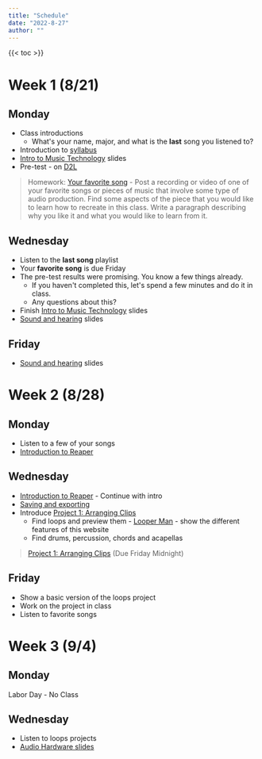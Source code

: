 ```yaml
---
title: "Schedule"
date: "2022-8-27"
author: ""
---
```


{{< toc >}}

# Week 1 (8/21)

## Monday

- Class introductions
  - What's your name, major, and what is the **last** song you listened to?
- Introduction to [syllabus](../syllabus)
- [Intro to Music Technology](../lectures/week-1/intro-to-music-tech-slides/) slides
- Pre-test - on [D2L](https://d2l.sdbor.edu/d2l/le/content/1840590/viewContent/11705355/View)

> Homework: [Your favorite song](https://d2l.sdbor.edu/d2l/le/content/1840590/viewContent/11705356/View) - Post a recording or video of one of your favorite songs or pieces of music that involve some type of audio production. Find some aspects of the piece that you would like to learn how to recreate in this class. Write a paragraph describing why you like it and what you would like to learn from it.
  
## Wednesday

- Listen to the **last song** playlist 
- Your **favorite song** is due Friday
- The pre-test results were promising. You know a few things already.
  - If you haven't completed this, let's spend a few minutes and do it in class.
  - Any questions about this? 
- Finish [Intro to Music Technology](../lectures/week-1/intro-to-music-tech-slides/) slides
- [Sound and hearing](../lectures/week-1/sound-and-hearing/) slides


## Friday

- [Sound and hearing](../lectures/week-1/sound-and-hearing/) slides

# Week 2 (8/28)

## Monday

- Listen to a few of your songs
- [Introduction to Reaper](../lectures/week-1/reaper-intro/)

## Wednesday
- [Introduction to Reaper](../lectures/week-1/reaper-intro/#/8) - Continue with intro
- [Saving and exporting](../lectures/week-2/this-is-reaper-2/)
- Introduce [Project 1: Arranging Clips](../projects/project-1/)
  - Find loops and preview them - [Looper Man](https://www.looperman.com) - show the different features of this website
  - Find drums, percussion, chords and acapellas

> [Project 1: Arranging Clips](../projects/project-1/) (Due Friday Midnight)

## Friday

- Show a basic version of the loops project
- Work on the project in class
- Listen to favorite songs 


# Week 3 (9/4)

## Monday

Labor Day - No Class

## Wednesday

- Listen to loops projects 
- [Audio Hardware slides](../lectures/week-2/audio-hardware/)

<!-- 

## Friday

- Projects are graded - make sure you follow the directions [here](../lectures/week-2/this-is-reaper-2/) to export and render your project. You have one week to resubmit the project for credit.
- Look at [Top Design Firms](https://topdesignfirms.com/advertising-agencies/blog/radio-ad-script) article about radio ad script writing.
- [Ad examples](https://www.youtube.com/watch?v=8brtU4JMTUU) - how do these ads conform the the article we just read?
- Spend the rest of class writing your script.

> [Project 2: Unreliable Product Ad](../projects/project-2-ad/) - DUE 9/16
- [Reaper Recording](../lectures/week-3/reaper-recording/)
- Studio tour
  - [Microphones presentation](https://docs.google.com/presentation/d/130uChoUPV370sMNJEc02n41QXdygYUO5zVqAWKoa900/present#slide=id.p1)
  - [Studio Documentation](https://sites.google.com/view/charmstudios/studio-documentation)
  - Book your time in the studio to record your projects - we will also spend some time Monday doing projects

# Week 4 (9/11)

## Monday

- Record during class time if you haven't booked time yet.
- Editing
  - Each student must edit their own commercial.
  - More tips for editing in Reaper
    - [Editing](../lectures/week-4/editing/)
  - Eliminate empty space between lines to get the "fast talking" effect of a radio ad.
  - Demonstrate zooming into the waveform to more easily see silences.
  - ripple editing
  - Add fades between edits if they're not automatically there.
  - condense your ad to be 30 seconds long.

## Wednesday

- [Digital Audio](../lectures/week-4/digital-audio-data/)
- More recording in class if necessary
- Reminder about razor editing with ripple mode - very useful for cutting out silence and speeding up dialogue
- Create two folders for your sound effects and music. This way you can have control over the mix of your dialogue, sfx, and music independently.
- Sound Effects + music beds
  - [Finding sound effects](../lectures/week-4/sound-effects/)
  - Listen back to the ads from a few classes ago, what types of sound effects do they use?
  - Examples could be transition impacts or swooshes between character lines. Some scripts will have specific needs for effects that illustrate locations or products, like chirping birds for outdoor settings.
  - Add sound effects to separate tracks
  - make sure your music and dialogue work well together, listen to the examples for how the dialogue is timed to the music
- mixing - background music should be much quieter than dialogue, around -30 dB is a good start.

## Friday

- Listen to the ads in class
- Catch up time for any behind students

> Project 2: Unreliable Product Ad DUE

# Week 5 (9/18)

## Monday

- [FX Roulette game](../lectures/week-5/fx-roulette/)

## Wednesday

- [Reaper FX Guide](https://www.reaper.fm/guides/REAPEREffectsGuide2021.pdf) - EQ Section
- Spectrum - [good cheat sheet](https://s3.amazonaws.com/ssipublic/musicfrequencycheatsheet.pdf)
- Find three sounds from freesound.org
  - full spectrum
  - high spectrum
  - low spectrum
- What happens when two tracks are in a piece of music and share the same frequency range?
- Do this basic music mix - [download](https://mtkdata.cambridgemusictechnology.co.uk/MTK005/cfx_Mathematician.zip)
  - set the levels so that nothing is clipping and everything can be heard easily
  - find the tracks that still can't be heard, what other tracks are masking those?
  - Add an equalizer to the masking track to try to "carve" out a space for the other track to be heard
  - i'll do a mix in class and you try to recreate it as closely as you can

## Friday

- Continue with mix from Wednesday
  - Build mix with volume levels
  - add EQ to help with masking

> Turn in what you did today to D2L

# Week 6 (9/25)

## Monday

- Dynamics effects
  - [ReaComp](../lectures/week-5/reacomp/), ReaXComp, ReaLimit, ReaGate
  - What elements in our mix are still not sitting correctly that could use compression?

## Wednesday

**Time based effects**

- [Delay, Chorus, and Flange](../lectures/week-6/delay/)

## Friday

- [Reverb](../lectures/week-6/reverb/)

# Week 7 (10/2)

## Monday

- Putting together all we've learned to make a simple mix
  - Listen to the finished mix
  - [In class mixing assignment](../projects/project-3-mix/) - Due by Wednesday

## Wednesday

**Sampling + MIDI**

- Any questions about the mix project?
- [How sampling transformed music | Mark Ronson](https://www.youtube.com/watch?v=H3TF-hI7zKc)
- [Who Sampled](http://whosampled.com) - covers and sampling
  - In-class project: based on who sampled, find three of your favorite sampling uses from who sampled. Why do you like them? Please describe how the artist used the sample and what it was about the original recording that made the artist want to use it. We'll have a few people present at the end of class.

## Friday

- [MIDI History](../lectures/week-7/midi-history/) - some history on the problem MIDI was invented to solve.

# Week 8 (10/9)

## Monday

- No class for Native America day

## Wednesday

- Grades returned - make sure you are following directions. Ask questions if you don't understand.
- [MIDI Intro](../lectures/week-7/midi-intro/)

## Friday

- [Beatmaking](../lectures/week-8/beatmaking/) - listening examples

# Week 9 (10/16)

## Monday

- Create at least a 2 bar loop today, we'll go over how to extend it more on Monday.
- You can redo your loop project, this time with MIDI, or do something new.
- Add **one or two samples** from [freesound](https://freesound.org) to your composition
- Spend some time making loops, share with the class at the end
- Use any of the effects we've learned so far: EQ, compression, reverb, delay
- You can route your MIDI track to effects sends with the effects routing tab.

## Wednesday

- [MIDI Editing](../lectures/week-9/midi-editing/)
- [Expanding on your two bar loop](../lectures/week-9/beat-expansion/)

## Friday

- Review multi-velocity layers and round robin sampling.
- Review sending drum parts to effects sends.
- In class work on project

> Project 4: [Drum Programming and Beatmaking](../projects/project-4-beats/) - DUE October 26th

# Week 10 (10/23) - Synthesis

## Monday

**Synthesis and MIDI**

- [Electronic sound production](../lectures/week-10/electronic-sound-production/)

## Wednesday

- ATMI conference - move material to next week or assign students work while you're gone
- Listen to Beats
- Synthesis - [Modulation](../lectures/week-10/synthesis-modulation/)

## Friday

- Spend around 10 minutes playing with the synth playground to figure out how LFOs work. A few people can share their sounds.
- Show tone generator with scope and spectrum analyzer.

# Week 11 (10/30)

## Monday

- [Vital Synth](../lectures/week-10/vital-intro/)

## Wednesday

- [More Vital Synth](../lectures/week-11/vital-pt-2/)

## Friday

- [Vital Modulation](../lectures/week-11/vital-pt-3/)
- Preset analysis - pick a random preset and see how it works

# Week 12 (11/6)

## Monday

- in class work on project

> [Synth composition](../projects/project-5-synth/)

> Final Project proposal - [see D2L](https://d2l.sdbor.edu/d2l/le/content/1725928/viewContent/10822719/View?dst=1)
>
> [Final Project description](../projects/final-project/)

## Wednesday

- in class work on project

## Friday

- Veterans Day - no class

# Week 13 (11/13)

## Monday

- Listen to Synth projects

## Wednesday

- In class work on final projects

## Friday

- In class work on final projects

## Week 14, 15

- I class work on final project

# Week 16

- Final Exam Presentation: Friday, December 9, 8 am - 10 am
 -->

